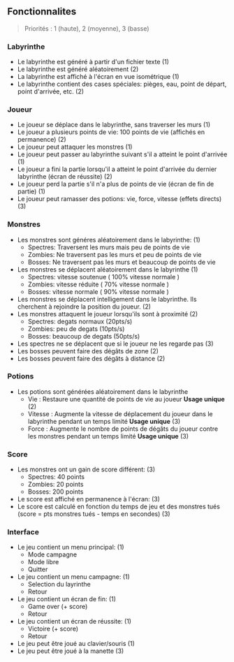 # 

## Fonctionnalites

> Priorités : 1 (haute), 2 (moyenne), 3 (basse)

### Labyrinthe

- Le labyrinthe est généré à partir d'un fichier texte (1)
- Le labyrinthe est généré aléatoirement (2)
- La labyrinthe est affiché à l'écran en vue isométrique (1)
- Le labyrinthe contient des cases spéciales: pièges, eau, point de départ, point d'arrivée, etc. (2)

### Joueur

- Le joueur se déplace dans le labyrinthe, sans traverser les murs (1)
- Le joueur a plusieurs points de vie: 100 points de vie (affichés en permanence) (2)
- Le joueur peut attaquer les monstres (1)
- Le joueur peut passer au labyrinthe suivant s'il a atteint le point d'arrivée (1)
- Le joueur a fini la partie lorsqu'il a atteint le point d'arrivée du dernier labyrinthe (écran de réussite) (2)
- Le joueur perd la partie s'il n'a plus de points de vie (écran de fin de partie) (1)
- Le joueur peut ramasser des potions: vie, force, vitesse (effets directs) (3)

### Monstres

- Les monstres sont généres aléatoirement dans le labyrinthe: (1)
    - Spectres: Traversent les murs mais peu de points de vie
    - Zombies: Ne traversent pas les murs et peu de points de vie
    - Bosses: Ne traversent pas les murs et beaucoup de points de vie
- Les monstres se déplacent aléatoirement dans le labyrinthe (1)
    - Spectres: vitesse soutenue ( 100% vitesse normale )
    - Zombies: vitesse réduite ( 70% vitesse normale )
    - Bosses: vitesse normale ( 90% vitesse normale )
- Les monstres se déplacent intelligement dans le labyrinthe. Ils cherchent à rejoindre la position du joueur. (2)
- Les monstres attaquent le joueur lorsqu'ils sont à proximité (2)
    - Spectres: degats normaux (20pts/s)
    - Zombies: peu de degats (10pts/s)
    - Bosses: beaucoup de degats (50pts/s)
- Les spectres ne se déplacent que si le joueur ne les regarde pas (3)
- Les bosses peuvent faire des dégâts de zone (2)
- Les bosses peuvent faire des dégâts à distance (2)

### Potions

- Les potions sont générées aléatoirement dans le labyrinthe
    - Vie : Restaure une quantité de points de vie au joueur **Usage unique** (2)
    - Vitesse : Augmente la vitesse de déplacement du joueur dans le labyrinthe pendant un temps limité **Usage unique** (3)
    - Force : Augmente le nombre de points de dégâts du joueur contre les monstres pendant un temps limité **Usage unique** (3)

### Score

- Les monstres ont un gain de score différent: (3)
    - Spectres: 40 points
    - Zombies: 20 points
    - Bosses: 200 points
- Le score est affiché en permanence à l'écran: (3)
- Le score est calculé en fonction du temps de jeu et des monstres tués (score = pts monstres tués - temps en secondes) (3)

### Interface

- Le jeu contient un menu principal: (1)
    - Mode campagne
    - Mode libre
    - Quitter
- Le jeu contient un menu campagne: (1)
    - Selection du layrinthe
    - Retour
- Le jeu contient un écran de fin: (1)
    - Game over (+ score)
    - Retour
- Le jeu contient un écran de réussite: (1)
    - Victoire (+ score)
    - Retour
- Le jeu peut être joué au clavier/souris (1)
- Le jeu peut être joué à la manette (3)
